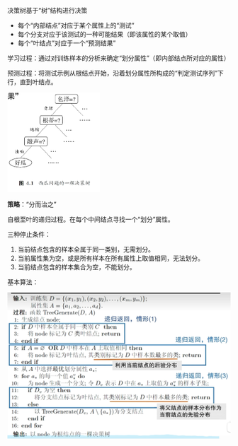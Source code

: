 决策树基于“树”结构进行决策

- 每个“内部结点”对应于某个属性上的“测试”
- 每个分支对应于该测试的一种可能结果（即该属性的某个取值）
- 每个“叶结点”对应于一个“预测结果”

学习过程：通过对训练样本的分析来确定“划分属性”（即内部结点所对应的属性）

预测过程：将测试示例从根结点开始，沿着划分属性所构成的“判定测试序列”下行，直到叶结点。

![image-20241122151708597](40-1-%E5%86%B3%E7%AD%96%E6%A0%91%E5%9F%BA%E6%9C%AC%E6%B5%81%E7%A8%8B.assets/image-20241122151708597.png)

**策略**：“分而治之”

自根至叶的递归过程。在每个中间结点寻找一个“划分”属性。

三种停止条件：

1. 当前结点包含的样本全属于同一类别，无需划分。
2. 当前属性集为空，或是所有样本在所有属性上取值相同，无法划分。
3. 当前结点包含的样本集合为空，不能划分。

基本算法：

![image-20241122152326232](40-1-%E5%86%B3%E7%AD%96%E6%A0%91%E5%9F%BA%E6%9C%AC%E6%B5%81%E7%A8%8B.assets/image-20241122152326232.png)